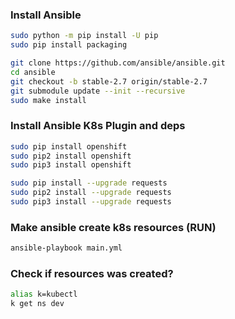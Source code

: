 ### Install Ansible

```bash
sudo python -m pip install -U pip
sudo pip install packaging

git clone https://github.com/ansible/ansible.git
cd ansible
git checkout -b stable-2.7 origin/stable-2.7
git submodule update --init --recursive
sudo make install
```

### Install Ansible K8s Plugin and deps

```bash
sudo pip install openshift
sudo pip2 install openshift
sudo pip3 install openshift

sudo pip install --upgrade requests
sudo pip2 install --upgrade requests
sudo pip3 install --upgrade requests
```

### Make ansible create k8s resources (RUN)
```bash
ansible-playbook main.yml
```

### Check if resources was created?
```bash
alias k=kubectl
k get ns dev
```
